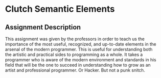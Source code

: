 # Clutch Semantic Elements

## Assignment Description
This assignment was given by the professors in order to teach us the importance of the most useful, recognized, and up-to-date elements in the arsenal of the modern programmer. This is useful for understanding both the artistic and practical sides to programming as a whole. It takes a programmer who is aware of the modern environment and standards in his field that will be the one to succeed in understanding how to grow as an artist and professional programmer. Or Hacker. But not a punk snitch.